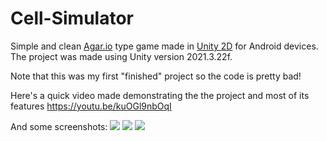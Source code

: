 # Cell-Simulator
Simple and clean [Agar.io](https://agar.io/) type game made in [Unity 2D](https://unity.com/) for Android devices. The project was made using Unity version 2021.3.22f.

Note that this was my first "finished" project so the code is pretty bad!

Here's a quick video made demonstrating the the project and most of its features https://youtu.be/kuOGl9nbOqI

And some screenshots:
![](https://cdn.discordapp.com/attachments/1148772065122459718/1152719777282920466/image.png)
![](https://cdn.discordapp.com/attachments/1148772065122459718/1152720036377673760/image.png)
![](https://cdn.discordapp.com/attachments/1148772065122459718/1152719542359949312/image.png)
